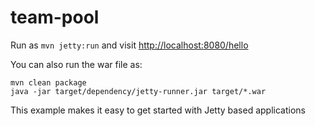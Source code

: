 # team-pool

Run as `mvn jetty:run` and visit [http://localhost:8080/hello](http://localhost:8080/hello)

You can also run the war file as:
```
mvn clean package
java -jar target/dependency/jetty-runner.jar target/*.war
```

This example makes it easy to get started with Jetty based applications
